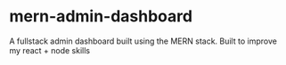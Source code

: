 # mern-admin-dashboard

A fullstack admin dashboard built using the MERN stack.
Built to improve my react + node skills
